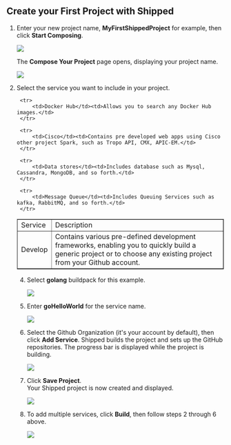 ##  Create your First Project with Shipped

1. Enter your new project name, **MyFirstShippedProject** for example, then click **Start Composing**.  

    ![](posts/files/shipped-quick-start/assets/create-first-project.png)

    The **Compose Your Project** page opens, displaying your project name.

	![](posts/files/shipped-quick-start/assets/compose-project-service.png)

3. Select the service you want to include in your project.
    
    <table border="1">

    <tbody>
        <tr>
            <td>Service</td>
            <td>Description</td>
        </tr>
        <tr>
            <td>Develop</td>
            <td> Contains various pre-defined development frameworks, enabling you to quickly build a generic project or to choose any existing project from your Github account.</td>
        </tr>
        
        <tr>
            <td>Docker Hub</td><td>Allows you to search any Docker Hub images.</td>
        </tr>
        
        <tr>
            <td>Cisco</td><td>Contains pre developed web apps using Cisco other project Spark, such as Tropo API, CMX, APIC-EM.</td>
        </tr>
        
        <tr>
            <td>Data stores</td><td>Includes database such as Mysql, Cassandra, MongoDB, and so forth.</td>
        </tr>
        
        <tr>
            <td>Message Queue</td><td>Includes Queuing Services such as kafka, RabbitMQ, and so forth.</td>
        </tr>
    </tbody>
</table>

4. Select **golang** buildpack for this example.
 
    ![](posts/files/shipped-quick-start/assets/compose-project.png)

4. Enter **goHelloWorld** for the service name. 

	![](posts/files/shipped-quick-start/assets/golang.png)

5. Select the Github Organization (it's your account by default), then click **Add Service**. 
    Shipped builds the project and sets up the GitHub repositories. The progress bar is displayed while the project is building. 

    ![](posts/files/shipped-quick-start/assets/golang-hello-world.png)

6. Click  **Save Project**.  
    Your Shipped project is now created and displayed.

    ![](posts/files/shipped-quick-start/assets/save-project.png)

6. To add multiple services, click **Build**, then follow steps 2 through 6 above. 

    ![](posts/files/shipped-quick-start/assets/create-mulit-services.png)

